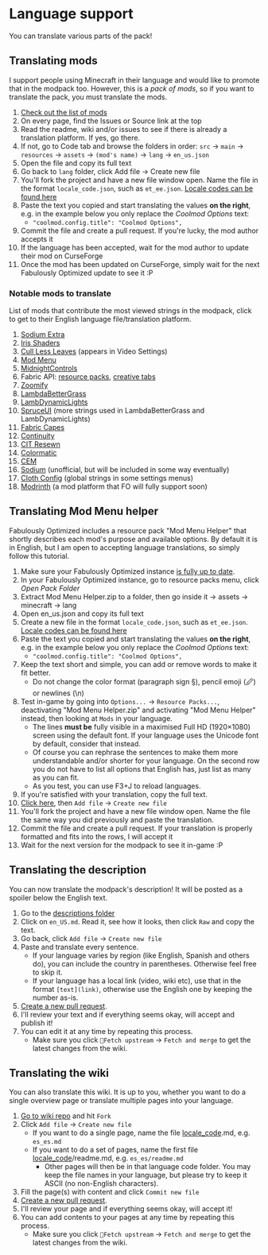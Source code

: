 # Language support

You can translate various parts of the pack!

## Translating mods

I support people using Minecraft in their language and would like to promote that in the modpack too. However, this is a _pack of mods_, so if you want to translate the pack, you must translate the mods.

1. [Check out the list of mods](https://github.com/Fabulously-Optimized/fabulously-optimized#included-mods)
2. On every page, find the Issues or Source link at the top
3. Read the readme, wiki and/or issues to see if there is already a translation platform. If yes, go there.
4. If not, go to Code tab and browse the folders in order: `src` -> `main` -> `resources` -> `assets` -> `(mod's name)` -> `lang` -> `en_us.json`
5. Open the file and copy its full text
6. Go back to `lang` folder, click Add file -> Create new file
7. You'll fork the project and have a new file window open. Name the file in the format `locale_code.json`, such as `et_ee.json`. [Locale codes can be found here](https://minecraft.fandom.com/wiki/Language#Languages)
8. Paste the text you copied and start translating the values **on the right**, e.g. in the example below you only replace the _Coolmod Options_ text:
   * `"coolmod.config.title": "Coolmod Options",`
9. Commit the file and create a pull request. If you're lucky, the mod author accepts it
10. If the language has been accepted, wait for the mod author to update their mod on CurseForge
11. Once the mod has been updated on CurseForge, simply wait for the next Fabulously Optimized update to see it :P

### Notable mods to translate

List of mods that contribute the most viewed strings in the modpack, click to get to their English language file/translation platform.

1. [Sodium Extra](https://crowdin.com/project/sodium-extra)
2. [Iris Shaders](https://github.com/IrisShaders/Iris/blob/trunk/src/main/resources/assets/iris/lang/en_us.json)
3. [Cull Less Leaves](https://github.com/isXander/CullLessLeaves/blob/1.19/src/main/resources/assets/cull-less-leaves/lang/en_us.json) (appears in Video Settings)
4. [Mod Menu](https://crowdin.com/project/mod-menu)
5. [MidnightControls](https://github.com/TeamMidnightDust/MidnightControls/blob/1.19/src/main/resources/assets/midnightcontrols/lang/en_us.json)
6. Fabric API: [resource packs](https://github.com/FabricMC/fabric/blob/1.19.2/fabric-resource-loader-v0/src/main/resources/assets/fabric-resource-loader-v0/lang/en_us.json), [creative tabs](https://github.com/FabricMC/fabric/blob/1.19.2/fabric-item-groups-v0/src/main/resources/assets/fabric/lang/en_us.json)
7. [Zoomify](https://github.com/isXander/Zoomify/blob/1.19/src/main/resources/assets/zoomify/lang/en_us.json)
8. [LambdaBetterGrass](https://github.com/LambdAurora/LambdaBetterGrass/blob/1.19/src/main/resources/assets/lambdabettergrass/lang/en_us.json)
9. [LambDynamicLights](https://github.com/LambdAurora/LambDynamicLights/blob/1.19/src/main/resources/assets/lambdynlights/lang/en_us)
10. [SpruceUI](https://github.com/LambdAurora/SpruceUI/blob/1.19/src/main/resources/assets/spruceui/lang/en_us.json) (more strings used in LambdaBetterGrass and LambDynamicLights)
11. [Fabric Capes](https://github.com/CaelTheColher/Capes/blob/master/src/main/resources/assets/capes/lang/en_us.json)
12. [Continuity](https://github.com/PepperCode1/Continuity/blob/main/src/main/resources/assets/continuity/lang/en_us.json)
13. [CIT Resewn](https://github.com/SHsuperCM/CITResewn/blob/main/src/main/resources/assets/citresewn/lang/en_us.json)
14. [Colormatic](https://github.com/kvverti/colormatic/blob/master/src/main/resources/assets/colormatic/lang/en_us.json)
15. [CEM](https://github.com/dorianpb/cem/blob/main/src/main/resources/assets/cem/lang/en_us.json)
16. [Sodium](https://github.com/amnotbananaama/sodium-fabric-translations) (unofficial, but will be included in some way eventually)
17. [Cloth Config](https://crowdin.com/project/cloth-config) (global strings in some settings menus)
18. [Modrinth](https://crowdin.com/project/modrinth) (a mod platform that FO will fully support soon)

## Translating Mod Menu helper

Fabulously Optimized includes a resource pack "Mod Menu Helper" that shortly describes each mod's purpose and available options. By default it is in English, but I am open to accepting language translations, so simply follow this tutorial.

1. Make sure your Fabulously Optimized instance [is fully up to date](https://fabulously-optimized.gitbook.io/modpack/readme/update-instructions).
2. In your Fabulously Optimized instance, go to resource packs menu, click _Open Pack Folder_
3. Extract Mod Menu Helper.zip to a folder, then go inside it -> assets -> minecraft -> lang
4. Open en\_us.json and copy its full text
5. Create a new file in the format `locale_code.json`, such as `et_ee.json`. [Locale codes can be found here](https://minecraft.gamepedia.com/Language#Available\_languages)
6. Paste the text you copied and start translating the values **on the right**, e.g. in the example below you only replace the _Coolmod Options_ text:
   * `"coolmod.config.title": "Coolmod Options",`
7. Keep the text short and simple, you can add or remove words to make it fit better.
   * Do not change the color format (paragraph sign §), pencil emoji (🖉) or newlines (\n)
8. Test in-game by going into `Options...` -> `Resource Packs...`, deactivating "Mod Menu Helper.zip" and activating "Mod Menu Helper" instead, then looking at `Mods` in your language.
   * The lines **must be** fully visible in a maximised Full HD (1920×1080) screen using the default font. If your language uses the Unicode font by default, consider that instead.
   * Of course you can rephrase the sentences to make them more understandable and/or shorter for your language. On the second row you do not have to list all options that English has, just list as many as you can fit.
   * As you test, you can use F3+J to reload languages.
9. If you're satisfied with your translation, copy the full text.
10. [Click here](https://github.com/Fabulously-Optimized/fabulously-optimized/blob/main/Mod%20Menu%20Helper/assets/modmenu/lang/), then `Add file` -> `Create new file`
11. You'll fork the project and have a new file window open. Name the file the same way you did previously and paste the translation.
12. Commit the file and create a pull request. If your translation is properly formatted and fits into the rows, I will accept it
13. Wait for the next version for the modpack to see it in-game :P

## Translating the description

You can now translate the modpack's description! It will be posted as a spoiler below the English text.

1. Go to the [descriptions folder](https://github.com/Fabulously-Optimized/fabulously-optimized/tree/main/Description)
2. Click on `en_US.md`. Read it, see how it looks, then click `Raw` and copy the text.
3. Go back, click `Add file` -> `Create new file`
4. Paste and translate every sentence.
   * If your language varies by region (like English, Spanish and others do), you can include the country in parentheses. Otherwise feel free to skip it.
   * If your language has a local link (video, wiki etc), use that in the format `[text](link)`, otherwise use the English one by keeping the number as-is.
5. [Create a new pull request](https://github.com/Fabulously-Optimized/fabulously-optimized/compare).
6. I'll review your text and if everything seems okay, will accept and publish it!
7. You can edit it at any time by repeating this process.
   * Make sure you click `🔄Fetch upstream` -> `Fetch and merge` to get the latest changes from the wiki.

## Translating the wiki

You can also translate this wiki. It is up to you, whether you want to do a single overview page or translate multiple pages into your language.

1. [Go to wiki repo](https://github.com/Fabulously-Optimized/wiki) and hit `Fork`
2. Click `Add file` -> `Create new file`
   * If you want to do a single page, name the file [locale\_code](https://minecraft.fandom.com/wiki/Language#Languages).md, e.g. `es_es.md`
   * If you want to do a set of pages, name the first file [locale\_code](https://minecraft.fandom.com/wiki/Language#Languages)/readme.md, e.g. `es_es/readme.md`
     * Other pages will then be in that language code folder. You may keep the file names in your language, but please try to keep it ASCII (no non-English characters).
3. Fill the page(s) with content and click `Commit new file`
4. [Create a new pull request](https://github.com/Fabulously-Optimized/wiki/compare).
5. I'll review your page and if everything seems okay, will accept it!
6. You can add contents to your pages at any time by repeating this process.
   * Make sure you click `🔄Fetch upstream` -> `Fetch and merge` to get the latest changes from the wiki.
 
